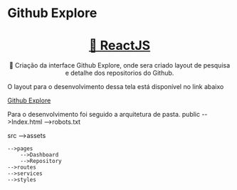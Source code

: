 # Github Explore

<h1 align="center">
    <a href="https://pt-br.reactjs.org/">🔗 ReactJS</a>
</h1>
<p align="center">🚀 Criação da interface Github Explore, onde sera criado layout de pesquisa e detalhe dos repositorios do Github.</p>


<p>O layout para o desenvolvimento dessa tela está disponível no link abaixo</p>
<a href="https://www.figma.com/file/HOCmxfrElzLpI75LdzFLia/Github-Explorer?node-id=0%3A1" target="_blank">Github Explore</a>

Para o desenvolvimento foi seguido a arquitetura de pasta.
public
    -->Index.html
    -->robots.txt

src
    -->assets
    
    -->pages
        -->Dashboard
        -->Repository
    -->routes
    -->services
    -->styles
    
    
